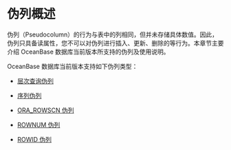 # 伪列概述

伪列（Pseudocolumn）的行为与表中的列相同，但并未存储具体数值。因此，伪列只具备读属性，您不可以对伪列进行插入、更新、删除的等行为。本章节主要介绍 OceanBase 数据库当前版本所支持的伪列及使用说明。

OceanBase 数据库当前版本支持如下伪列类型：

* [层次查询伪列](../2.pseudo-column-1/2.hierarchical-query-pseudo-columns.md)

* [序列伪列](../2.pseudo-column-1/3.sequence-pseudo-column.md)

* [ORA_ROWSCN 伪列](../2.pseudo-column-1/4.ora_rowscn-pseudo-column.md)

* [ROWNUM 伪列](../2.pseudo-column-1/5.rownum-pseudo-column.md)

* [ROWID 伪列](../2.pseudo-column-1/6.rowid-pseudo-column.md)
